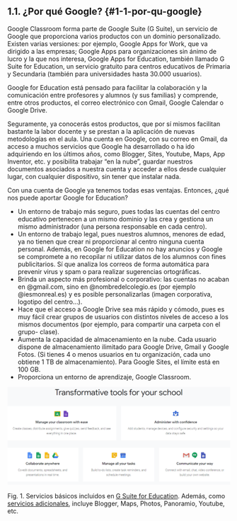 ## 1.1\. ¿Por qué Google? {#1-1-por-qu-google}

Google Classroom forma parte de Google Suite (G Suite), un servicio de Google que proporciona varios productos con un dominio personalizado. Existen varias versiones: por ejemplo, Google Apps for Work, que va dirigido a las empresas; Google Apps para organizaciones sin ánimo de lucro y la que nos interesa, Google Apps for Education, también llamado G Suite for Education, un servicio gratuito para centros educativos de Primaria y Secundaria (también para universidades hasta 30.000 usuarios).

Google for Education está pensado para facilitar la colaboración y la comunicación entre profesores y alumnos (y sus familias) y comprende, entre otros productos, el correo electrónico con Gmail, Google Calendar o Google Drive.

Seguramente, ya conocerás estos productos, que por sí mismos facilitan bastante la labor docente y se prestan a la aplicación de nuevas metodologías en el aula. Una cuenta en Google, con su correo en Gmail, da acceso a muchos servicios que Google ha desarrollado o ha ido adquiriendo en los últimos años, como Blogger, Sites, Youtube, Maps, App Inventor, etc. y posibilita trabajar “en la nube”, guardar nuestros documentos asociados a nuestra cuenta y acceder a ellos desde cualquier lugar, con cualquier dispositivo, sin tener que instalar nada.

Con una cuenta de Google ya tenemos todas esas ventajas. Entonces, ¿qué nos puede aportar Google for Education?

*   Un entorno de trabajo más seguro, pues todas las cuentas del centro educativo pertenecen a un mismo dominio y las crea y gestiona un mismo administrador (una persona responsable en cada centro).
*   Un entorno de trabajo legal, pues nuestros alumnos, menores de edad, ya no tienen que crear ni proporcionar al centro ninguna cuenta personal.  Además, en Google for Education no hay anuncios y Google se compromete a no recopilar ni utilizar datos de los alumnos con fines publicitarios. Sí que analiza los correos de forma automática para prevenir virus y spam o para realizar sugerencias ortográficas.
*   Brinda un aspecto más profesional o corporativo: las cuentas no acaban en @gmail.com, sino en @nombredelcolegio.es  (por ejemplo @iesmonreal.es) y es posible personalizarlas (imagen corporativa, logotipo del centro…).
*   Hace que el acceso a Google Drive sea más rápido y cómodo, pues es muy fácil crear grupos de usuarios con distintos niveles de acceso a los mismos documentos (por ejemplo, para compartir una carpeta con el grupo- clase).
*   Aumenta la capacidad de almacenamiento en la nube. Cada usuario dispone de almacenamiento ilimitado para Google Drive, Gmail y Google Fotos. (Si tienes 4 o menos usuarios en tu organización, cada uno obtiene 1 TB de almacenamiento). Para Google Sites, el límite está en 100 GB.
*   Proporciona un entorno de aprendizaje, Google Classroom.

![](../images/image44.png)

Fig. 1\. Servicios básicos incluidos en [G Suite for Education](https://www.google.com/url?q=https://gsuite.google.com/terms/user_features.html&sa=D&ust=1540994740401000). Además, como [servicios adicionales](https://www.google.com/url?q=https://support.google.com/a/answer/181865&sa=D&ust=1540994740401000), incluye Blogger, Maps, Photos, Panoramio, Youtube, etc.